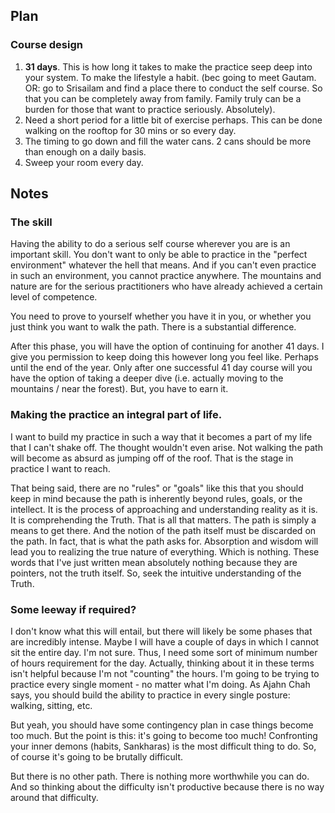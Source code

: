 ## Plan

### Course design
1. **31 days**. This is how long it takes to make the practice seep deep into your system. To make the lifestyle a habit. (bec going to meet Gautam. OR: go to Srisailam and find a place there to conduct the self course. So that you can be completely away from family. Family truly can be a burden for those that want to practice seriously. Absolutely). 
2. Need a short period for a little bit of exercise perhaps. This can be done walking on the rooftop for 30 mins or so every day.
3. The timing to go down and fill the water cans. 2 cans should be more than enough on a daily basis.
4. Sweep your room every day.

## Notes

### The skill
Having the ability to do a serious self course wherever you are is an important skill. You don't want to only be able to practice in the "perfect environment" whatever the hell that means. And if you can't even practice in such an environment, you cannot practice anywhere. The mountains and nature are for the serious practitioners who have already achieved a certain level of competence.

You need to prove to yourself whether you have it in you, or whether you just think you want to walk the path. There is a substantial difference.

After this phase, you will have the option of continuing for another 41 days. I give you permission to keep doing this however long you feel like. Perhaps until the end of the year. Only after one successful 41 day course will you have the option of taking a deeper dive (i.e. actually moving to the mountains / near the forest). But, you have to earn it.

### Making the practice an integral part of life.
I want to build my practice in such a way that it becomes a part of my life that I can't shake off. The thought wouldn't even arise. Not walking the path will become as absurd as jumping off of the roof. That is the stage in practice I want to reach.

That being said, there are no "rules" or "goals" like this that you should keep in mind because the path is inherently beyond rules, goals, or the intellect. It is the process of approaching and understanding reality as it is. It is comprehending the Truth. That is all that matters. The path is simply a means to get there. And the notion of the path itself must be discarded on the path. In fact, that is what the path asks for. Absorption and wisdom will lead you to realizing the true nature of everything. Which is nothing. These words that I've just written mean absolutely nothing because they are pointers, not the truth itself. So, seek the intuitive understanding of the Truth.

### Some leeway if required?
I don't know what this will entail, but there will likely be some phases that are incredibly intense. Maybe I will have a couple of days in which I cannot sit the entire day. I'm not sure. Thus, I need some sort of minimum number of hours requirement for the day. Actually, thinking about it in these terms isn't helpful because I'm not "counting" the hours. I'm going to be trying to practice every single moment - no matter what I'm doing. As Ajahn Chah says, you should build the ability to practice in every single posture: walking, sitting, etc.

But yeah, you should have some contingency plan in case things become too much. But the point is this: it's going to become too much! Confronting your inner demons (habits, Sankharas) is the most difficult thing to do. So, of course it's going to be brutally difficult.

But there is no other path. There is nothing more worthwhile you can do. And so thinking about the difficulty isn't productive because there is no way around that difficulty.
